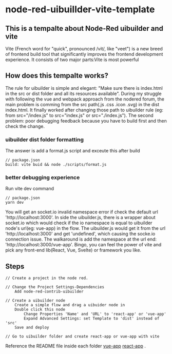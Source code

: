 # node-red-uibuillder-vite-template

## This is a tempalte about Node-Red uibuilder and vite
Vite (French word for "quick", pronounced /vit/, like "veet") is a new breed of frontend build tool that significantly improves the frontend development experience. It consists of two major parts:Vite is most powerful

## How does this tempalte works?
The rule for uibuilder is simple and elegant: "Make sure there is index.html in the src or dist folder and all its resources available". During my struggle with following the vue and webpack approach from the nodered forum, the main problem is comming from the src path(.js .css .icon .svg) in the dist index.html. It finally worked after changing those path to uibuilder rule (eg: from src="/index.js" to src="index.js" or src="./index.js"). The second problem: poor debugging feedback because you have to build first and then check the change.

### uibuilder dist folder formatting
The answer is add a format.js script and exceute this after build

    // package.json
    build: vite buid && node ./scripts/format.js

### better debugging experience
Run vite dev command

    // package.json
    yarn dev

You will get an socket.io invalid namespace error if check the default url 'http://localhost:3000'. In side the uibuilder.js, there is a wrapper about socket.io which would check if the io namespace is equal to uibuilder node's url(eg: vue-app) in the flow. The uibuilder.js would get it from the url 'http://localhost:3000' and get 'undefined', which causing the socke.io connection issue. The walkaround is add the namespace at the url end: 'http://localhost:3000/vue-app'. Bingo, you can feel the power of vite and pick any front-end lib(React, Vue, Svelte) or framework you like.


## Steps
    // Create a project in the node red.

    // Change the Project Settings-Dependencies
        Add node-red-contrib-uibuilder

    // Create a uibuilder node
        Create a simple flow and drag a uibuider node in
        Double click this node
            Change Properties 'Name' and 'URL' to 'react-app' or 'vue-app'
            Expand Advanced Settings: set Template to 'dist' instead of 'src'
        Save and deploy

    // Go to uibuilder folder and create react-app or vue-app with vite
    
Reference the README file inside each folder [vue-app](https://github.com/newonejoe/node-red-uibuillder-vite-template/tree/main/uibuilder/vue-app) [react-app](https://github.com/newonejoe/node-red-uibuillder-vite-template/tree/main/uibuilder/react-app) .




